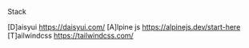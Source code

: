 Stack

[D]aisyui https://daisyui.com/
[A]lpine js https://alpinejs.dev/start-here
[T]ailwindcss https://tailwindcss.com/
